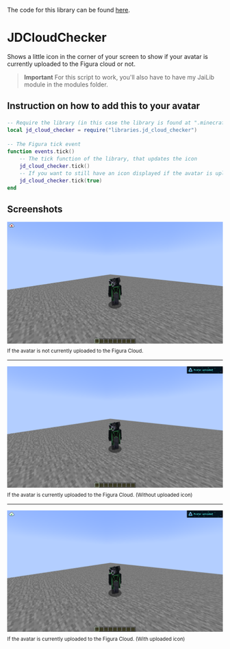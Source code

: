 The code for this library can be found [here](https://github.com/JaegerwaldDev/FiguraLibs/blob/main/jd_cloud_checker.lua).

# JDCloudChecker

Shows a little icon in the corner of your screen to show if your avatar is currently uploaded to the Figura cloud or not.

> **Important**
> For this script to work, you'll also have to have my JaiLib module in the modules folder.

## Instruction on how to add this to your avatar

```lua
-- Require the library (in this case the library is found at ".minecraft/Figura/avatars/MyAvatar/libraries/")
local jd_cloud_checker = require("libraries.jd_cloud_checker")

-- The Figura tick event
function events.tick()
    -- The tick function of the library, that updates the icon
    jd_cloud_checker.tick()
    -- If you want to still have an icon displayed if the avatar is uploaded, have this instead
    jd_cloud_checker.tick(true)
end
```

## Screenshots

<img src="https://raw.githubusercontent.com/JaegerwaldDev/FiguraLibs/main/screenshots/JDCloudChecker_NotUploaded.png">
<sub>If the avatar is not currently uploaded to the Figura Cloud.</sub>

---

<img src="https://raw.githubusercontent.com/JaegerwaldDev/FiguraLibs/main/screenshots/JDCloudChecker_HideUploaded.png">
<sub>If the avatar is currently uploaded to the Figura Cloud. (Without uploaded icon)</sub>

---

<img src="https://raw.githubusercontent.com/JaegerwaldDev/FiguraLibs/main/screenshots/JDCloudChecker_ShowUploaded.png">
<sub>If the avatar is currently uploaded to the Figura Cloud. (With uploaded icon)</sub>
